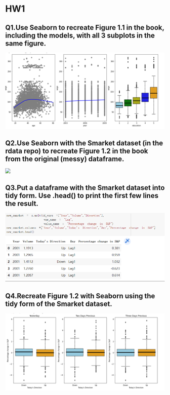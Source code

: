 # HW1
## Q1.Use Seaborn to recreate Figure 1.1 in the book, including the models, with all 3 subplots in the same figure.
<img src="figure/recreate 1.1.jpg" width="800">


## Q2.Use Seaborn with the Smarket dataset (in the rdata repo) to recreate Figure 1.2 in the book from the original (messy) dataframe.
<img src="figure/recreate 1.2 messy.jpg" width="800">

## Q3.Put a dataframe with the Smarket dataset into tidy form. Use .head() to print the first few lines the result.
<img src="figure/melt messy to tidy.jpg" width="800">

## Q4.Recreate Figure 1.2 with Seaborn using the tidy form of the Smarket dataset.
<img src="figure/recreate 1.2 tidy.jpg" width="800">
